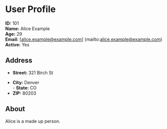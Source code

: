 


# User Profile

**ID:** 101  
**Name:** Alice             Example  
**Age:** 29  
**Email:** [alice.example@example.com] (mailto:alice.example@example.com)  
**Active:** Yes

## Address




* **Street:** 321 Birch St  
- **City:** Denver  
                    - **State:** CO  
- **ZIP:** 80203

## About

Alice is a made up person.
